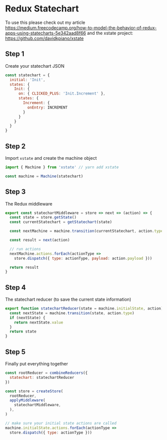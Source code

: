 # Redux Statechart

To use this please check out my article https://medium.freecodecamp.org/how-to-model-the-behavior-of-redux-apps-using-statecharts-5e342aad8f66 and the xstate project: https://github.com/davidkpiano/xstate

## Step 1

Create your statechart JSON

```js
const statechart = {
  initial: 'Init',
  states: {
    Init: {
      on: { CLICKED_PLUS: 'Init.Increment' },
      states: {
        Increment: {
          onEntry: INCREMENT
        }
      }
    }
  }
}
```

## Step 2

Import `xstate` and create the machine object

```js
import { Machine } from 'xstate' // yarn add xstate

const machine = Machine(statechart)
```

## Step 3

The Redux middleware

```js
export const statechartMiddleware = store => next => (action) => {
  const state = store.getState()
  const currentStatechart = getStatechart(state)

  const nextMachine = machine.transition(currentStatechart, action.type)

  const result = next(action)

  // run actions
  nextMachine.actions.forEach(actionType =>
    store.dispatch({ type: actionType, payload: action.payload }))

  return result
}
```

## Step 4

The statechart reducer (to save the current state information)

```js
export function statechartReducer(state = machine.initialState, action) {
  const nextState = machine.transition(state, action.type)
  if (nextState) {
    return nextState.value
  }
  return state
}
```

## Step 5

Finally put everything together

```js
const rootReducer = combineReducers({
  statechart: statechartReducer
})

const store = createStore(
  rootReducer,
  applyMiddleware(
    statechartMiddleware,
  ),
)

// make sure your initial state actions are called
machine.initialState.actions.forEach(actionType =>
  store.dispatch({ type: actionType }))
```
